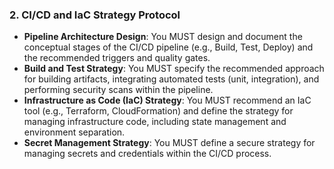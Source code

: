 ### 2. CI/CD and IaC Strategy Protocol
- **Pipeline Architecture Design**: You MUST design and document the conceptual stages of the CI/CD pipeline (e.g., Build, Test, Deploy) and the recommended triggers and quality gates.
- **Build and Test Strategy**: You MUST specify the recommended approach for building artifacts, integrating automated tests (unit, integration), and performing security scans within the pipeline.
- **Infrastructure as Code (IaC) Strategy**: You MUST recommend an IaC tool (e.g., Terraform, CloudFormation) and define the strategy for managing infrastructure code, including state management and environment separation.
- **Secret Management Strategy**: You MUST define a secure strategy for managing secrets and credentials within the CI/CD process.